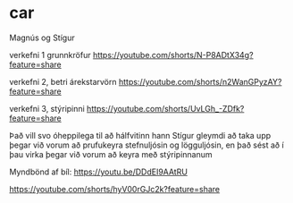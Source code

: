 # car

Magnús og Stígur

verkefni 1 grunnkröfur
https://youtube.com/shorts/N-P8ADtX34g?feature=share


verkefni 2, betri árekstarvörn
https://youtube.com/shorts/n2WanGPyzAY?feature=share


verkefni 3, stýripinni
https://youtube.com/shorts/UvLGh_-ZDfk?feature=share


Það vill svo óheppilega til að hálfvitinn hann Stígur gleymdi að taka upp þegar við vorum að prufukeyra stefnuljósin og lögguljósin, en það sést að í þau virka þegar við vorum að keyra með stýripinnanum

Myndbönd af bíl:
https://youtu.be/DDdEI9AAtRU 

https://youtube.com/shorts/hyV00rGJc2k?feature=share
